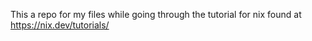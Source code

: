 This a repo for my files while going through the tutorial for nix found at https://nix.dev/tutorials/
